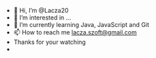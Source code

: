 - 👋 Hi, I’m @Lacza20
- 👀 I’m interested in ...
- 🌱 I’m currently learning Java, JavaScript and Git
- 📫 How to reach me lacza.szoft@gmail.com
- Thanks for your watching
- 
